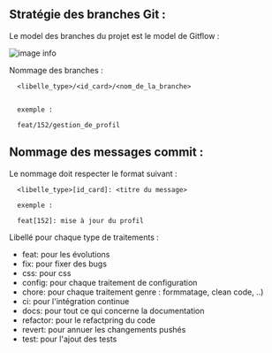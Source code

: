 ## Stratégie des branches Git :

Le model des branches du projet est le model de Gitflow :

![image info](https://miro.medium.com/max/1400/1*uUpzVOpdFw5V-tJ_YvgFmA.png)

Nommage des branches : 
        


      <libelle_type>/<id_card>/<nom_de_la_branche>


      exemple : 
      
      feat/152/gestion_de_profil
      
## Nommage des messages commit :


Le nommage doit respecter le format suivant :

      <libelle_type>[id_card]: <titre du message>

      exemple : 
      
      feat[152]: mise à jour du profil

Libellé pour chaque type de traitements : 

*   feat: pour les évolutions
*   fix:  pour fixer des bugs
* 	css: pour css
* 	config: pour chaque traitement de configuration
* 	chore: pour chaque traitement genre : formmatage, clean code, ..)
* 	ci: pour l'intégration continue
* 	docs: pour tout ce qui concerne la documentation
* 	refactor: pour le refactpring du code
* 	revert: pour annuer les changements pushés
* 	test: pour l'ajout des tests

